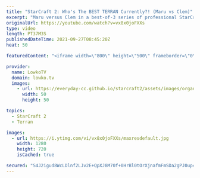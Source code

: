 ```yaml
---
title: "StarCraft 2: Who's The BEST TERRAN Currently?! (Maru vs Clem)"
excerpt: "Maru versus Clem in a best-of-3 series of professional StarCraft 2. Maru is the best Terran player from South Korea, and Clem is the best Terran player outside of South Korea... But who's the best?  Support my work on Patreon: http://www.patreon.com/lowkotv Become a YouTube member: https://lowko.tv/join"
originalUrl: https://youtube.com/watch?v=vx8x0joFXXs
type: video
length: PT37M3S
publishedDateTime: 2021-09-27T08:45:20Z
heat: 50

featuredContent: "<iframe width=\"800\" height=\"500\" frameborder=\"0\" src=\"https://www.youtube.com/embed/vx8x0joFXXs\" allow=\"accelerometer; autoplay; encrypted-media; gyroscope; picture-in-picture\" allowfullscreen></iframe>"

provider:
  name: LowkoTV
  domain: lowko.tv
  images:
    - url: https://everyday-cc.github.io/starcraft2/assets/images/organizations/lowko.tv-50x50.jpg
      width: 50
      height: 50

topics:
  - StarCraft 2
  - Terran

images:
  - url: https://i.ytimg.com/vi/vx8x0joFXXs/maxresdefault.jpg
    width: 1280
    height: 720
    isCached: true

secured: "S4J2igud8WcLDlnf2LJv2E+QpXJ8M70f+0HrBl0tOrXjnafmFmSDa2gPJ0up4vsEvPiNekNepDcViMT60ghanPgYEevsiQzU2Ouh1Z5z2924DZJdeIxL42LDY5Lb7UsMGr1/Hwv2o3f/mbT85s9DjzTz9+5qy4xjOk1uK2wfiD3i4m6OS6m3a/Oajz5dk9IC/hJBxPF5P/stiWI/S5SIWGOUv+rzLp0UaV+4YYeHiOQdWB4eOqu8L4YYpRbKlQtG8PNqf2WfZPVFUYQXt4gWwQ+lAwMCZvrWXoxFclpzMoCuzDZXZEIkg/KCM9S7QL5yyuAdK3NggjWLIPFYO0BNS3+Qfj+zYGZ41nz5L5nOD9yP29QHtw3q3R13ulncHngUbWazSvQA61wQMisKxgQdKDf4oqrHuxXzfrW9kfoO0oU=;RL69wF38PWfZqFmJjSYhjQ=="
---
```


